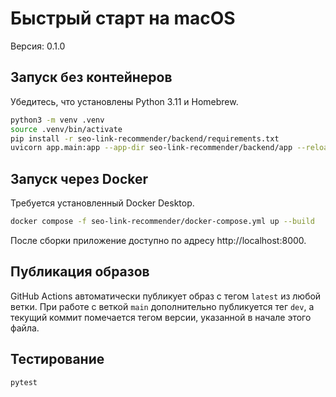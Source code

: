 # Быстрый старт на macOS

Версия: 0.1.0

## Запуск без контейнеров

Убедитесь, что установлены Python 3.11 и Homebrew.

```bash
python3 -m venv .venv
source .venv/bin/activate
pip install -r seo-link-recommender/backend/requirements.txt
uvicorn app.main:app --app-dir seo-link-recommender/backend/app --reload
```

## Запуск через Docker

Требуется установленный Docker Desktop.

```bash
docker compose -f seo-link-recommender/docker-compose.yml up --build
```

После сборки приложение доступно по адресу http://localhost:8000.

## Публикация образов

GitHub Actions автоматически публикует образ с тегом `latest` из любой ветки. При работе с веткой `main` дополнительно публикуется тег `dev`, а текущий коммит помечается тегом версии, указанной в начале этого файла.

## Тестирование

```bash
pytest
```
